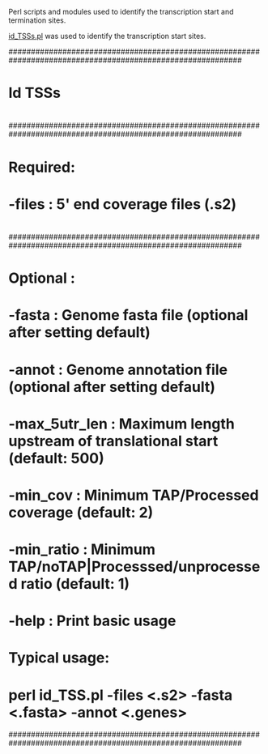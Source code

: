 Perl scripts and modules used to identify the transcription start and termination sites.


[id_TSSs.pl](https://github.com/nikhilram/T4pipeline/blob/master/scripts/id_TSSs.pl) was used to identify the transcription start sites.    

     
############################################################################################################
#		
#						Id TSSs
#
############################################################################################################
#
# Required:
#
# -files <string>       : 5' end coverage files (.s2)
#
##
############################################################################################################
#
# Optional :
#
# -fasta <string>       : Genome fasta file (optional after setting default)
# -annot <string>       : Genome annotation file (optional after setting default)
# -max_5utr_len <int>   : Maximum length upstream of translational start (default: 500)
# -min_cov <int>        : Minimum TAP/Processed coverage (default: 2)
# -min_ratio <int>      : Minimum TAP/noTAP|Processsed/unprocessed ratio (default: 1)
# -help                 : Print basic usage
# 
# Typical usage:
#
#        perl id_TSS.pl -files <.s2> -fasta <.fasta> -annot <.genes>
############################################################################################################
 

